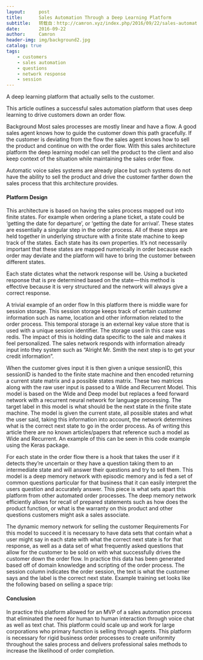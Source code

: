 ```yaml
---
layout:     post
title:      Sales Automation Through a Deep Learning Platform
subtitle:   转载自：http://camron.xyz/index.php/2016/09/22/sales-automation-through-a-deep-learning-platform/
date:       2016-09-22
author:     Camron
header-img: img/background2.jpg
catalog: true
tags:
    - customers
    - sales automation
    - questions
    - network response
    - session
---
```











A deep learning platform that actually sells to the customer.

This article outlines a successful sales automation platform that uses deep learning to drive customers down an order flow.





Background
Most sales processes are mostly linear and have a flow. A good sales agent knows how to guide the customer down this path gracefully. If the customer is deviating from the flow the sales agent knows how to sell the product and continue on with the order flow. With this sales architecture platform the deep learning model can sell the product to the client and also keep context of the situation while maintaining the sales order flow.

Automatic voice sales systems are already place but such systems do not have the ability to sell the product and drive the customer farther down the sales process that this architecture provides.

#### Platform Design

This architecture is based on having the sales process mapped out into finite states. For example when ordering a plane ticket, a state could be ‘getting the date for departure’, or ‘getting the date for arrival’. These states are essentially a singular step in the order process. All of these steps are held together in underlying structure with a finite state machine to keep track of the states. Each state has its own properties. It’s not necessarily important that these states are mapped numerically in order because each order may deviate and the platform will have to bring the customer between different states.

Each state dictates what the network response will be. Using a bucketed response that is pre determined based on the state — this method is effective because it is very structured and the network will always give a correct response.



A trivial example of an order flow
In this platform there is middle ware for session storage. This session storage keeps track of certain customer information such as name, location and other information related to the order process. This temporal storage is an external key value store that is used with a unique session identifier. The storage used in this case was redis. The impact of this is holding data specific to the sale and makes it feel personalized. The sales network responds with information already input into they system such as “Alright Mr. Smith the next step is to get your credit information”.

When the customer gives input it is then given a unique sessionID, this sessionID is handed to the finite state machine and then encoded returning a current state matrix and a possible states matrix. These two matrices along with the raw user input is passed to a Wide and Recurrent Model. This model is based on the Wide and Deep model but replaces a feed forward network with a recurrent neural network for language processing. The target label in this model is what should be the next state in the finite state machine. The model is given the current state, all possible states and what the user said, taking this information into account, the network determines what is the correct next state to go in the order process. As of writing this article there are no known articles/papers that reference such a model as Wide and Recurrent. An example of this can be seen in this code example using the Keras package.

For each state in the order flow there is a hook that takes the user if it detects they’re uncertain or they have a question taking them to an intermediate state and will answer their questions and try to sell them. This model is a deep memory network with episodic memory and is fed a set of common questions particular for that business that it can easily interpret the users question and accurately answer. This piece is what sets apart this platform from other automated order processes. The deep memory network efficiently allows for recall of prepared statements such as how does the product function, or what is the warranty on this product and other questions customers might ask a sales associate.



The dynamic memory network for selling the customer
Requirements
For this model to succeed it is necessary to have data sets that contain what a user might say in each state with what the correct next state is for that response, as well as a data set of what frequently asked questions that allow for the customer to be sold on with what successfully drives the customer down the order flow. In practice this data has been generated based off of domain knowledge and scripting of the order process. The session column indicates the order session, the text is what the customer says and the label is the correct next state. Example training set looks like the following based on selling a space trip:

#### Conclusion

In practice this platform allowed for an MVP of a sales automation process that eliminated the need for human to human interaction through voice chat as well as text chat. This platform could scale up and work for large corporations who primary function is selling through agents. This platform is necessary for rigid business order processes to create uniformity throughout the sales process and delivers professional sales methods to increase the likelihood of order completion.
